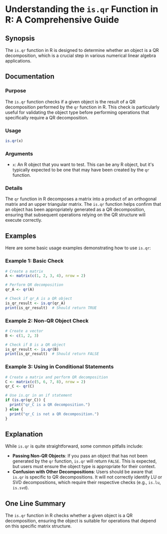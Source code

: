<!--
Meta Description: # Understanding the `is.qr` Function in R: A Comprehensive Guide ## Synopsis The `is.qr` function in R is designed to determine whether an object is a...
Meta Keywords: object, function, decomposition, matrix, check
-->

# Understanding the `is.qr` Function in R: A Comprehensive Guide

## Synopsis
The `is.qr` function in R is designed to determine whether an object is a QR decomposition, which is a crucial step in various numerical linear algebra applications.

## Documentation
### Purpose
The `is.qr` function checks if a given object is the result of a QR decomposition performed by the `qr` function in R. This check is particularly useful for validating the object type before performing operations that specifically require a QR decomposition.

### Usage
```R
is.qr(x)
```

### Arguments
- `x`: An R object that you want to test. This can be any R object, but it's typically expected to be one that may have been created by the `qr` function.

### Details
The `qr` function in R decomposes a matrix into a product of an orthogonal matrix and an upper triangular matrix. The `is.qr` function helps confirm that an object has been appropriately generated as a QR decomposition, ensuring that subsequent operations relying on the QR structure will execute correctly.

## Examples
Here are some basic usage examples demonstrating how to use `is.qr`:

### Example 1: Basic Check
```R
# Create a matrix
A <- matrix(c(1, 2, 3, 4), nrow = 2)

# Perform QR decomposition
qr_A <- qr(A)

# Check if qr_A is a QR object
is_qr_result <- is.qr(qr_A)
print(is_qr_result)  # Should return TRUE
```

### Example 2: Non-QR Object Check
```R
# Create a vector
B <- c(1, 2, 3)

# Check if B is a QR object
is_qr_result <- is.qr(B)
print(is_qr_result)  # Should return FALSE
```

### Example 3: Using in Conditional Statements
```R
# Create a matrix and perform QR decomposition
C <- matrix(c(5, 6, 7, 8), nrow = 2)
qr_C <- qr(C)

# Use is.qr in an if statement
if (is.qr(qr_C)) {
  print("qr_C is a QR decomposition.")
} else {
  print("qr_C is not a QR decomposition.")
}
```

## Explanation
While `is.qr` is quite straightforward, some common pitfalls include:
- **Passing Non-QR Objects**: If you pass an object that has not been generated by the `qr` function, `is.qr` will return `FALSE`. This is expected, but users must ensure the object type is appropriate for their context.
- **Confusion with Other Decompositions**: Users should be aware that `is.qr` is specific to QR decompositions. It will not correctly identify LU or SVD decompositions, which require their respective checks (e.g., `is.lu`, `is.svd`).

## One Line Summary
The `is.qr` function in R checks whether a given object is a QR decomposition, ensuring the object is suitable for operations that depend on this specific matrix structure.